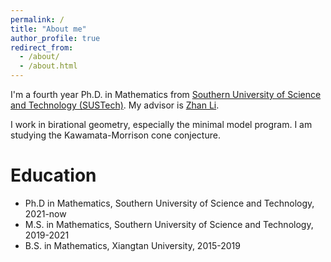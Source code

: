 ```yaml
---
permalink: /
title: "About me"
author_profile: true
redirect_from: 
  - /about/
  - /about.html
---
```


I'm a fourth year Ph.D. in Mathematics from [Southern University of Science and Technology (SUSTech)](http://www.sustech.edu.cn/en/). My advisor is [Zhan Li](https://math.sustech.edu.cn/c/lizhan?lang=en). 

I work in birational geometry, especially the minimal model program. I am studying the Kawamata-Morrison cone conjecture. 

Education
======
* Ph.D in Mathematics, Southern University of Science and Technology, 2021-now
* M.S. in Mathematics, Southern University of Science and Technology, 2019-2021
* B.S. in Mathematics, Xiangtan University, 2015-2019
